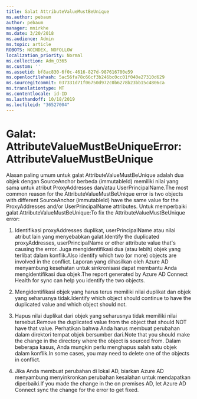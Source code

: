 ```yaml
---
title: Galat AttributeValueMustBeUnique
ms.author: pebaum
author: pebaum
manager: mnirkhe
ms.date: 3/20/2018
ms.audience: Admin
ms.topic: article
ROBOTS: NOINDEX, NOFOLLOW
localization_priority: Normal
ms.collection: Adm_O365
ms.custom: ''
ms.assetid: bf8ac830-6f0c-4616-827d-987616700e59
ms.openlocfilehash: 5ac56fa78c66cf3b246bc0cc01f040e27310d629
ms.sourcegitcommit: 037331d71f06750d972c0b6278b23bb15c4806ca
ms.translationtype: MT
ms.contentlocale: id-ID
ms.lasthandoff: 10/18/2019
ms.locfileid: "36527004"
---
```

# <a name="error-attributevaluemustbeunique"></a><span data-ttu-id="dd18c-102">Galat: AttributeValueMustBeUnique</span><span class="sxs-lookup"><span data-stu-id="dd18c-102">Error: AttributeValueMustBeUnique</span></span>

<span data-ttu-id="dd18c-103">Alasan paling umum untuk galat AttributeValueMustBeUnique adalah dua objek dengan SourceAnchor berbeda (immutableId) memiliki nilai yang sama untuk atribut ProxyAddresses dan/atau UserPrincipalName.</span><span class="sxs-lookup"><span data-stu-id="dd18c-103">The most common reason for the AttributeValueMustBeUnique error is two objects with different SourceAnchor (immutableId) have the same value for the ProxyAddresses and/or UserPrincipalName attributes.</span></span> <span data-ttu-id="dd18c-104">Untuk memperbaiki galat AttributeValueMustBeUnique:</span><span class="sxs-lookup"><span data-stu-id="dd18c-104">To fix the AttributeValueMustBeUnique error:</span></span>
  
1. <span data-ttu-id="dd18c-105">Identifikasi proxyAddresses duplikat, userPrincipalName atau nilai atribut lain yang menyebabkan galat.</span><span class="sxs-lookup"><span data-stu-id="dd18c-105">Identify the duplicated proxyAddresses, userPrincipalName or other attribute value that's causing the error.</span></span> <span data-ttu-id="dd18c-106">Juga mengidentifikasi dua (atau lebih) objek yang terlibat dalam konflik.</span><span class="sxs-lookup"><span data-stu-id="dd18c-106">Also identify which two (or more) objects are involved in the conflict.</span></span> <span data-ttu-id="dd18c-107">Laporan yang dihasilkan oleh Azure AD menyambung kesehatan untuk sinkronisasi dapat membantu Anda mengidentifikasi dua objek.</span><span class="sxs-lookup"><span data-stu-id="dd18c-107">The report generated by Azure AD Connect Health for sync can help you identify the two objects.</span></span>
    
2. <span data-ttu-id="dd18c-108">Mengidentifikasi objek yang harus terus memiliki nilai duplikat dan objek yang seharusnya tidak.</span><span class="sxs-lookup"><span data-stu-id="dd18c-108">Identify which object should continue to have the duplicated value and which object should not.</span></span>
    
3. <span data-ttu-id="dd18c-109">Hapus nilai duplikat dari objek yang seharusnya tidak memiliki nilai tersebut.</span><span class="sxs-lookup"><span data-stu-id="dd18c-109">Remove the duplicated value from the object that should NOT have that value.</span></span> <span data-ttu-id="dd18c-110">Perhatikan bahwa Anda harus membuat perubahan dalam direktori tempat objek bersumber dari.</span><span class="sxs-lookup"><span data-stu-id="dd18c-110">Note that you should make the change in the directory where the object is sourced from.</span></span> <span data-ttu-id="dd18c-111">Dalam beberapa kasus, Anda mungkin perlu menghapus salah satu objek dalam konflik.</span><span class="sxs-lookup"><span data-stu-id="dd18c-111">In some cases, you may need to delete one of the objects in conflict.</span></span>
    
4. <span data-ttu-id="dd18c-112">Jika Anda membuat perubahan di lokal AD, biarkan Azure AD menyambung menyinkronkan perubahan kesalahan untuk mendapatkan diperbaiki.</span><span class="sxs-lookup"><span data-stu-id="dd18c-112">If you made the change in the on premises AD, let Azure AD Connect sync the change for the error to get fixed.</span></span>
    

